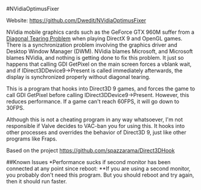 #NVidiaOptimusFixer

Website: https://github.com/Dwedit/NVidiaOptimusFixer

NVidia mobile graphics cards such as the GeForce GTX 960M suffer from a [Diagonal Tearing Problem](https://forums.geforce.com/default/topic/903422/geforce-mobile-gpus/diagonal-screen-tearing-issues-on-gtx-860m-870m-960m-965m-970m-980m-/) when playing DirectX 9 and OpenGL games.
There is a synchronization problem involving the graphics driver and Desktop Window Manager (DWM).  NVidia blames Microsoft, and Microsoft blames NVidia, and nothing is getting done to fix this problem.
It just so happens that calling GDI GetPixel on the main screen forces a vblank wait, and if IDirect3DDevice9->Present is called immediately afterwards, the display is synchronized properly without diagonal tearing.

This is a program that hooks into Direct3D 9 games, and forces the game to call GDI GetPixel before calling IDirect3DDevice9->Present.  However, this reduces performance.  If a game can't reach 60FPS, it will go down to 30FPS.

Although this is not a cheating program in any way whatsoever, I'm not responsible if Valve decides to VAC-ban you for using this.  It hooks into other processes and overrides the behavior of Direct3D 9, just like other programs like Fraps.

Based on the project https://github.com/spazzarama/Direct3DHook

##Known Issues
*Performance sucks if second monitor has been connected at any point since reboot:
**If you are using a second monitor, you probably don't need this program. But you should reboot and try again, then it should run faster.

